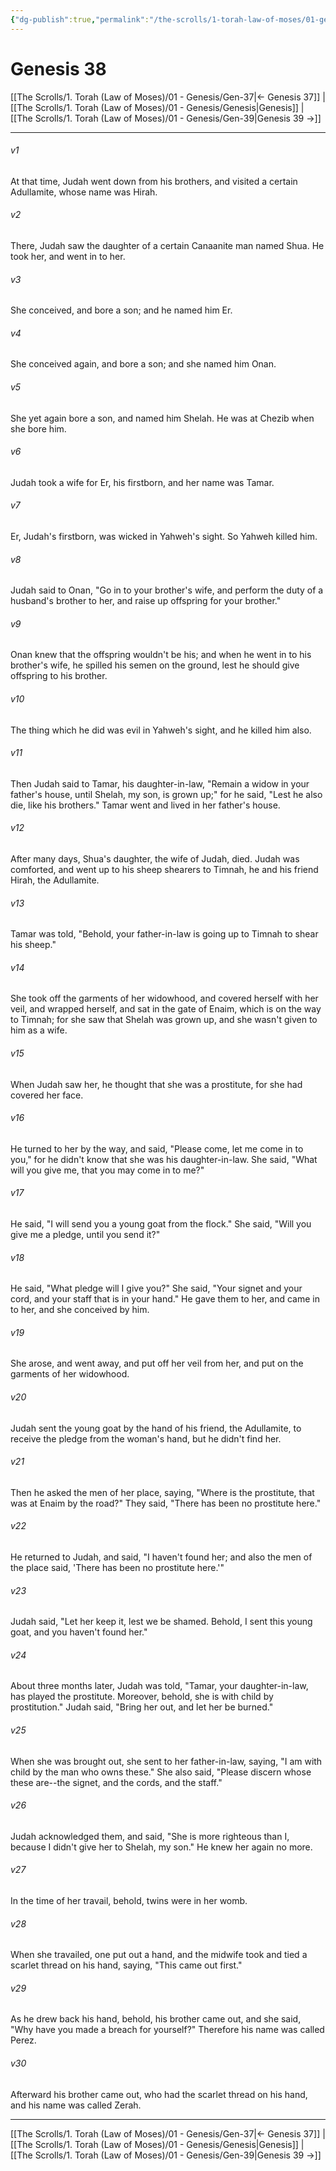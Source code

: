 ```yaml
---
{"dg-publish":true,"permalink":"/the-scrolls/1-torah-law-of-moses/01-genesis/gen-38/","tags":["TheScrolls","TorahLawofMoses"]}
---
```


# Genesis 38

[[The Scrolls/1. Torah (Law of Moses)/01 - Genesis/Gen-37\|← Genesis 37]] | [[The Scrolls/1. Torah (Law of Moses)/01 - Genesis/Genesis\|Genesis]] | [[The Scrolls/1. Torah (Law of Moses)/01 - Genesis/Gen-39\|Genesis 39 →]]
***



###### v1 
At that time, Judah went down from his brothers, and visited a certain Adullamite, whose name was Hirah. 

###### v2 
There, Judah saw the daughter of a certain Canaanite man named Shua. He took her, and went in to her. 

###### v3 
She conceived, and bore a son; and he named him Er. 

###### v4 
She conceived again, and bore a son; and she named him Onan. 

###### v5 
She yet again bore a son, and named him Shelah. He was at Chezib when she bore him. 

###### v6 
Judah took a wife for Er, his firstborn, and her name was Tamar. 

###### v7 
Er, Judah's firstborn, was wicked in Yahweh's sight. So Yahweh killed him. 

###### v8 
Judah said to Onan, "Go in to your brother's wife, and perform the duty of a husband's brother to her, and raise up offspring for your brother." 

###### v9 
Onan knew that the offspring wouldn't be his; and when he went in to his brother's wife, he spilled his semen on the ground, lest he should give offspring to his brother. 

###### v10 
The thing which he did was evil in Yahweh's sight, and he killed him also. 

###### v11 
Then Judah said to Tamar, his daughter-in-law, "Remain a widow in your father's house, until Shelah, my son, is grown up;" for he said, "Lest he also die, like his brothers." Tamar went and lived in her father's house. 

###### v12 
After many days, Shua's daughter, the wife of Judah, died. Judah was comforted, and went up to his sheep shearers to Timnah, he and his friend Hirah, the Adullamite. 

###### v13 
Tamar was told, "Behold, your father-in-law is going up to Timnah to shear his sheep." 

###### v14 
She took off the garments of her widowhood, and covered herself with her veil, and wrapped herself, and sat in the gate of Enaim, which is on the way to Timnah; for she saw that Shelah was grown up, and she wasn't given to him as a wife. 

###### v15 
When Judah saw her, he thought that she was a prostitute, for she had covered her face. 

###### v16 
He turned to her by the way, and said, "Please come, let me come in to you," for he didn't know that she was his daughter-in-law. She said, "What will you give me, that you may come in to me?" 

###### v17 
He said, "I will send you a young goat from the flock." She said, "Will you give me a pledge, until you send it?" 

###### v18 
He said, "What pledge will I give you?" She said, "Your signet and your cord, and your staff that is in your hand." He gave them to her, and came in to her, and she conceived by him. 

###### v19 
She arose, and went away, and put off her veil from her, and put on the garments of her widowhood. 

###### v20 
Judah sent the young goat by the hand of his friend, the Adullamite, to receive the pledge from the woman's hand, but he didn't find her. 

###### v21 
Then he asked the men of her place, saying, "Where is the prostitute, that was at Enaim by the road?" They said, "There has been no prostitute here." 

###### v22 
He returned to Judah, and said, "I haven't found her; and also the men of the place said, 'There has been no prostitute here.'" 

###### v23 
Judah said, "Let her keep it, lest we be shamed. Behold, I sent this young goat, and you haven't found her." 

###### v24 
About three months later, Judah was told, "Tamar, your daughter-in-law, has played the prostitute. Moreover, behold, she is with child by prostitution." Judah said, "Bring her out, and let her be burned." 

###### v25 
When she was brought out, she sent to her father-in-law, saying, "I am with child by the man who owns these." She also said, "Please discern whose these are--the signet, and the cords, and the staff." 

###### v26 
Judah acknowledged them, and said, "She is more righteous than I, because I didn't give her to Shelah, my son." He knew her again no more. 

###### v27 
In the time of her travail, behold, twins were in her womb. 

###### v28 
When she travailed, one put out a hand, and the midwife took and tied a scarlet thread on his hand, saying, "This came out first." 

###### v29 
As he drew back his hand, behold, his brother came out, and she said, "Why have you made a breach for yourself?" Therefore his name was called Perez. 

###### v30 
Afterward his brother came out, who had the scarlet thread on his hand, and his name was called Zerah.

***
[[The Scrolls/1. Torah (Law of Moses)/01 - Genesis/Gen-37\|← Genesis 37]] | [[The Scrolls/1. Torah (Law of Moses)/01 - Genesis/Genesis\|Genesis]] | [[The Scrolls/1. Torah (Law of Moses)/01 - Genesis/Gen-39\|Genesis 39 →]]
